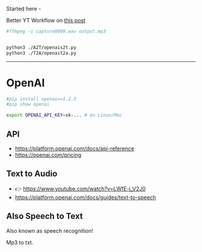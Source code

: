 Started here - 


Better YT Workflow on [this post](https://jalcocert.github.io/JAlcocerT/my-youtube-ai-workflow/)


```sh
#ffmpeg -i capture0000.wav output.mp3


python3 ./A2T/openais2t.py
python3 ./T2A/openait2a.py
```

---

# OpenAI

```sh
#pip install openai==1.2.3
#pip show openai
```

```sh
export OPENAI_API_KEY=sk-... # on Linux/Mac
```

## API

* <https://platform.openai.com/docs/api-reference>
* <https://openai.com/pricing>

## Text to Audio

* 👉 <https://www.youtube.com/watch?v=LWfE-j_V2J0>
* <https://platform.openai.com/docs/guides/text-to-speech>

## Also Speech to Text

Also known as speech recognition!

Mp3 to txt.